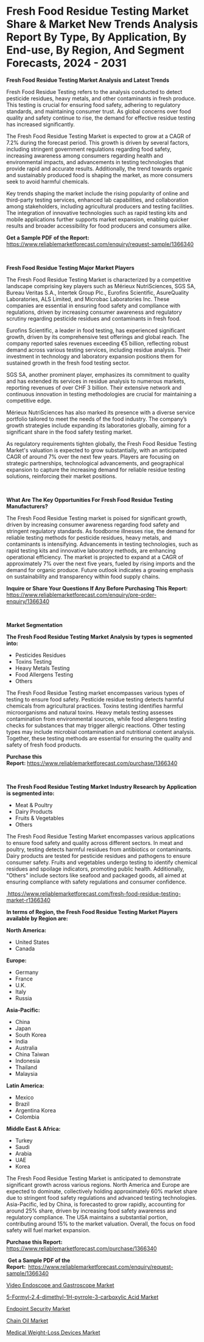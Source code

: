 <p><h1>Fresh Food Residue Testing Market Share & Market New Trends Analysis Report By Type, By Application, By End-use, By Region, And Segment Forecasts, 2024 - 2031</h1></p><p><strong>Fresh Food Residue Testing Market Analysis and Latest Trends</strong></p>
<p><p>Fresh Food Residue Testing refers to the analysis conducted to detect pesticide residues, heavy metals, and other contaminants in fresh produce. This testing is crucial for ensuring food safety, adhering to regulatory standards, and maintaining consumer trust. As global concerns over food quality and safety continue to rise, the demand for effective residue testing has increased significantly.</p><p>The Fresh Food Residue Testing Market is expected to grow at a CAGR of 7.2% during the forecast period. This growth is driven by several factors, including stringent government regulations regarding food safety, increasing awareness among consumers regarding health and environmental impacts, and advancements in testing technologies that provide rapid and accurate results. Additionally, the trend towards organic and sustainably produced food is shaping the market, as more consumers seek to avoid harmful chemicals.</p><p>Key trends shaping the market include the rising popularity of online and third-party testing services, enhanced lab capabilities, and collaboration among stakeholders, including agricultural producers and testing facilities. The integration of innovative technologies such as rapid testing kits and mobile applications further supports market expansion, enabling quicker results and broader accessibility for food producers and consumers alike.</p></p>
<p><strong>Get a Sample PDF of the Report:&nbsp;</strong> <a href="https://www.reliablemarketforecast.com/enquiry/request-sample/1366340?utm_campaign=1170&utm_medium=2&utm_source=Github&utm_content=ia&utm_term=05122024&utm_id=fresh-food-residue-testing">https://www.reliablemarketforecast.com/enquiry/request-sample/1366340</a></p>
<p>&nbsp;</p>
<p><strong>Fresh Food Residue Testing Major Market Players</strong></p>
<p><p>The Fresh Food Residue Testing Market is characterized by a competitive landscape comprising key players such as Mérieux NutriSciences, SGS SA, Bureau Veritas S.A., Intertek Group Plc., Eurofins Scientific, AsureQuality Laboratories, ALS Limited, and Microbac Laboratories Inc. These companies are essential in ensuring food safety and compliance with regulations, driven by increasing consumer awareness and regulatory scrutiny regarding pesticide residues and contaminants in fresh food.</p><p>Eurofins Scientific, a leader in food testing, has experienced significant growth, driven by its comprehensive test offerings and global reach. The company reported sales revenues exceeding €5 billion, reflecting robust demand across various testing services, including residue analysis. Their investment in technology and laboratory expansion positions them for sustained growth in the fresh food testing sector.</p><p>SGS SA, another prominent player, emphasizes its commitment to quality and has extended its services in residue analysis to numerous markets, reporting revenues of over CHF 3 billion. Their extensive network and continuous innovation in testing methodologies are crucial for maintaining a competitive edge.</p><p>Mérieux NutriSciences has also marked its presence with a diverse service portfolio tailored to meet the needs of the food industry. The company’s growth strategies include expanding its laboratories globally, aiming for a significant share in the food safety testing market.</p><p>As regulatory requirements tighten globally, the Fresh Food Residue Testing Market's valuation is expected to grow substantially, with an anticipated CAGR of around 7% over the next few years. Players are focusing on strategic partnerships, technological advancements, and geographical expansion to capture the increasing demand for reliable residue testing solutions, reinforcing their market positions.</p></p>
<p>&nbsp;</p>
<p><strong>What Are The Key Opportunities For Fresh Food Residue Testing Manufacturers?</strong></p>
<p><p>The Fresh Food Residue Testing market is poised for significant growth, driven by increasing consumer awareness regarding food safety and stringent regulatory standards. As foodborne illnesses rise, the demand for reliable testing methods for pesticide residues, heavy metals, and contaminants is intensifying. Advancements in testing technologies, such as rapid testing kits and innovative laboratory methods, are enhancing operational efficiency. The market is projected to expand at a CAGR of approximately 7% over the next five years, fueled by rising imports and the demand for organic produce. Future outlook indicates a growing emphasis on sustainability and transparency within food supply chains.</p></p>
<p><strong>Inquire or Share Your Questions If Any Before Purchasing This Report:</strong> <a href="https://www.reliablemarketforecast.com/enquiry/pre-order-enquiry/1366340?utm_campaign=1170&utm_medium=2&utm_source=Github&utm_content=ia&utm_term=05122024&utm_id=fresh-food-residue-testing">https://www.reliablemarketforecast.com/enquiry/pre-order-enquiry/1366340</a></p>
<p>&nbsp;</p>
<p><strong>Market Segmentation</strong></p>
<p><strong>The Fresh Food Residue Testing Market Analysis by types is segmented into:</strong></p>
<p><ul><li>Pesticides Residues</li><li>Toxins Testing</li><li>Heavy Metals Testing</li><li>Food Allergens Testing</li><li>Others</li></ul></p>
<p><p>The Fresh Food Residue Testing market encompasses various types of testing to ensure food safety. Pesticide residue testing detects harmful chemicals from agricultural practices. Toxins testing identifies harmful microorganisms and natural toxins. Heavy metals testing assesses contamination from environmental sources, while food allergens testing checks for substances that may trigger allergic reactions. Other testing types may include microbial contamination and nutritional content analysis. Together, these testing methods are essential for ensuring the quality and safety of fresh food products.</p></p>
<p><strong>Purchase this Report:&nbsp;</strong><a href="https://www.reliablemarketforecast.com/purchase/1366340?utm_campaign=1170&utm_medium=2&utm_source=Github&utm_content=ia&utm_term=05122024&utm_id=fresh-food-residue-testing">https://www.reliablemarketforecast.com/purchase/1366340</a></p>
<p>&nbsp;</p>
<p><strong>The Fresh Food Residue Testing Market Industry Research by Application is segmented into:</strong></p>
<p><ul><li>Meat & Poultry</li><li>Dairy Products</li><li>Fruits & Vegetables</li><li>Others</li></ul></p>
<p><p>The Fresh Food Residue Testing Market encompasses various applications to ensure food safety and quality across different sectors. In meat and poultry, testing detects harmful residues from antibiotics or contaminants. Dairy products are tested for pesticide residues and pathogens to ensure consumer safety. Fruits and vegetables undergo testing to identify chemical residues and spoilage indicators, promoting public health. Additionally, "Others" include sectors like seafood and packaged goods, all aimed at ensuring compliance with safety regulations and consumer confidence.</p></p>
<p><a href="https://www.reliablemarketforecast.com/fresh-food-residue-testing-market-r1366340?utm_campaign=1170&utm_medium=2&utm_source=Github&utm_content=ia&utm_term=05122024&utm_id=fresh-food-residue-testing">&nbsp;https://www.reliablemarketforecast.com/fresh-food-residue-testing-market-r1366340</a></p>
<p><strong>In terms of Region, the Fresh Food Residue Testing Market Players available by Region are:</strong></p>
<p>
    <p> <strong> North America: </strong>
        <ul>
            <li>United States</li>
            <li>Canada</li>
        </ul>
        </p> 
    <p> <strong> Europe: </strong>
        <ul>
            <li>Germany</li>
            <li>France</li>
            <li>U.K.</li>
            <li>Italy</li>
            <li>Russia</li>
        </ul>
        </p> 
    <p> <strong> Asia-Pacific: </strong>
        <ul>
            <li>China</li>
            <li>Japan</li>
            <li>South Korea</li>
            <li>India</li>
            <li>Australia</li>
            <li>China Taiwan</li>
            <li>Indonesia</li>
            <li>Thailand</li>
            <li>Malaysia</li>
        </ul>
        </p> 
    <p> <strong> Latin America: </strong>
        <ul>
            <li>Mexico</li>
            <li>Brazil</li>
            <li>Argentina Korea</li>
            <li>Colombia</li>
        </ul>
        </p> 
    <p> <strong> Middle East & Africa: </strong>
        <ul>
            <li>Turkey</li>
            <li>Saudi</li>
            <li>Arabia</li>
            <li>UAE</li>
            <li>Korea</li>
        </ul>
    </p>
    </p>
<p><p>The Fresh Food Residue Testing Market is anticipated to demonstrate significant growth across various regions. North America and Europe are expected to dominate, collectively holding approximately 60% market share due to stringent food safety regulations and advanced testing technologies. Asia-Pacific, led by China, is forecasted to grow rapidly, accounting for around 25% share, driven by increasing food safety awareness and regulatory compliance. The USA maintains a substantial portion, contributing around 15% to the market valuation. Overall, the focus on food safety will fuel market expansion.</p></p>
<p><strong>Purchase this Report: </strong><a href="https://www.reliablemarketforecast.com/purchase/1366340?utm_campaign=1170&utm_medium=2&utm_source=Github&utm_content=ia&utm_term=05122024&utm_id=fresh-food-residue-testing">https://www.reliablemarketforecast.com/purchase/1366340</a></p>
<p>&nbsp;<strong>Get a Sample PDF of the Report:&nbsp;&nbsp;</strong><a href="https://www.reliablemarketforecast.com/enquiry/request-sample/1366340?utm_campaign=1170&utm_medium=2&utm_source=Github&utm_content=ia&utm_term=05122024&utm_id=fresh-food-residue-testing">https://www.reliablemarketforecast.com/enquiry/request-sample/1366340</a></p>
<p><strong></strong></p>
<p><p><a href="https://issuu.com/reportprime-2/docs/video-endoscope-and-gastroscope-market-size-2030.p?utm_campaign=1170&utm_medium=2&utm_source=Github&utm_content=ia&utm_term=05122024&utm_id=fresh-food-residue-testing">Video Endoscope and Gastroscope Market</a></p><p><a href="https://issuu.com/reportprime-2/docs/5-formyl-24-dimethyl-1h-pyrrole-3-carboxylic-acid-?utm_campaign=1170&utm_medium=2&utm_source=Github&utm_content=ia&utm_term=05122024&utm_id=fresh-food-residue-testing">5-Formyl-2,4-dimethyl-1H-pyrrole-3-carboxylic Acid Market</a></p><p><a href="https://www.linkedin.com/pulse/endpoint-security-market-analysis-size-share-sales-industry-ogkqe?utm_campaign=1170&utm_medium=2&utm_source=Github&utm_content=ia&utm_term=05122024&utm_id=fresh-food-residue-testing">Endpoint Security Market</a></p><p><a href="https://www.linkedin.com/pulse/chain-oil-market-research-key-insights-driving-growth-im8ec?utm_campaign=1170&utm_medium=2&utm_source=Github&utm_content=ia&utm_term=05122024&utm_id=fresh-food-residue-testing">Chain Oil Market</a></p><p><a href="https://github.com/sofayahoo2023/Market-Research-Report-List-6/blob/main/medical-weight-loss-devices-market.md?utm_campaign=1170&utm_medium=2&utm_source=Github&utm_content=ia&utm_term=05122024&utm_id=fresh-food-residue-testing">Medical Weight-Loss Devices Market</a></p></p>